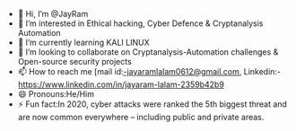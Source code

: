 - 👋 Hi, I’m @JayRam
- 👀 I’m interested in Ethical hacking, Cyber Defence & Cryptanalysis Automation
- 🌱 I’m currently learning KALI LINUX
- 💞️ I’m looking to collaborate on Cryptanalysis-Automation challenges & Open-source security projects
- 📫 How to reach me [mail id:-jayaramlalam0612@gmail.com, Linkedin:-https://www.linkedin.com/in/jayaram-lalam-2359b42b9
- 😄 Pronouns:He/Him
- ⚡ Fun fact:In 2020, cyber attacks were ranked the 5th biggest threat and are now common everywhere – including public and private areas. 

<!---
JayRam2525/JayRam2525 is a ✨ special ✨ repository because its `README.md` (this file) appears on your GitHub profile.
You can click the Preview link to take a look at your changes.
--->
